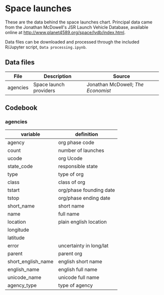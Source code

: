# Space launches

These are the data behind the space launches chart. Principal data came from the Jonathan McDowell's JSR Launch Vehicle Database, available online at http://www.planet4589.org/space/lvdb/index.html.

Data files can be downloaded and processed through the included R/Jupyter script, `Data processing.ipynb`.

## Data files

| File     | Description            | Source                             |
| -------- | ---------------------- | ---------------------------------- |
| agencies | Space launch providers | Jonathan McDowell; _The Economist_ |

## Codebook

### agencies

| variable           | definition              |
| ------------------ | ----------------------- |
| agency             | org phase code          |
| count              | number of launches      |
| ucode              | org Ucode               |
| state_code         | responsible state       |
| type               | type of org             |
| class              | class of org            |
| tstart             | org/phase founding date |
| tstop              | org/phase ending date   |
| short_name         | short name              |
| name               | full name               |
| location           | plain english location  |
| longitude          |                         |
| latitude           |                         |
| error              | uncertainty in long/lat |
| parent             | parent org              |
| short_english_name | english short name      |
| english_name       | english full name       |
| unicode_name       | unicode full name       |
| agency_type        | type of agency          |
